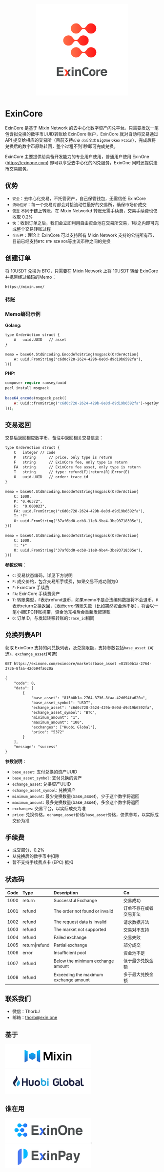 
<p align="center"><img src="./logos/ExinCore.png" width="300"></p>

ExinCore
==========
ExinCore 是基于 Mixin Network 的去中心化数字资产闪兑平台。只需要发送一笔包含拟兑换的数字币UUID转账给 ExinCore 账户，ExinCore 就对自动将交易通过 API 提交给相应的交易所（目前支持`币安` `火币全球` `BigOne` `Okex` `FCoin`），完成后将兑换后的数字币原路转回，整个过程不到1秒即可完成兑换。

ExinCore 主要提供给具备开发能力的专业用户使用，普通用户使用 ExinOne (https://exinone.com) 即可以享受去中心化的闪兑服务，ExinOne 同时还提供法币交易服务。


优势
------
- `安全`：去中心化交易，不托管资产，自己保管钱包，无需信任 ExinCore
- `流动性好`：每一个交易对都会对接流动性最好的交易所，确保市场价成交
- `便宜` 不同于链上转账，在 Mixin Networkd 转账无需手续费，交易手续费也仅收取 0.2%
- `快`：收到订单之后，我们会立即利用自由资金池在交易所交易，1秒之内即可完成整个交易转账过程
- `全币种`：理论上 ExinCore 可以支持所有 Mixin Network 支持的公链所有币，目前已经支持`BTC` `ETH` `BCH` `EOS`等主流币种之间的兑换


创建订单
------

将 10USDT 兑换为 BTC，只需要在 Mixin Network 上将 10USDT 转给 ExinCore 并携带经过编码的Memo：
```
https://mixin.one/
```

### 转账



### Memo编码示例

**Golang:**

```golang
type OrderAction struct {
	A	uuid.UUID	// asset
}

memo = base64.StdEncoding.EncodeToString(msgpack(OrderAction{
	A: uuid.FromString("c6d0c728-2624-429b-8e0d-d9d19b6592fa"),
}))
```

**PHP:**

```PHP
composer require ramsey/uuid
pecl install msgpack

base64_encode(msgpack_pack([
	A: Uuid::fromString("c6d0c728-2624-429b-8e0d-d9d19b6592fa")->getBytes()
]));
```


交易返回
---------

交易后返回相应数字币，备注中返回相关交易信息：

```golang
type OrderAction struct {
	C	integer	// code
	P	string		// price, only type is return
	F	string		// ExinCore fee, only type is return
	FA	string		// ExinCore fee asset, only type is return
	T	string		// type: refund(F)|return(R)|Error(E)
	O	uuid.UUID	// order: trace_id
}

memo = base64.StdEncoding.EncodeToString(msgpack(OrderAction{
	C: 1000,
	P: "0.46372",
	F:	"0.000023",
	FA: uuid.FromString("c6d0c728-2624-429b-8e0d-d9d19b6592fa"),
	T: "F"
	O: uuid.FromString("37af6bd0-ecb8-11e8-9be4-3be93718305e"),
}))

memo = base64.StdEncoding.EncodeToString(msgpack(OrderAction{
	C: 1000,
	T: "F"
	O: uuid.FromString("37af6bd0-ecb8-11e8-9be4-3be93718305e"),
}))
```

**参数说明**：

- `C`: 交易状态编码，详见下方说明
- `P`: 成交价格，包含交易所手续费，如果交易不成功则为0
- `F`: ExinCore 手续费
- `FA`: ExinCore 手续费资产
- `T`: 转账类型，`F`表示refund退币，如果memo不是合法编码数据将不会退币，`R`表示return兑换返回，`E`表示error转账失败（比如突然资金池不足），将会以一笔小额EPC转账携带，资金池充裕后会重新发起转账
- `O`: 订单ID，与发起转移转账的`trace_id`相同

兑换列表API
------------------

获取 ExinCore 支持的闪兑换列表，及兑换限额，支持参数包括`base_asset `(可选)，`exchange_asset`(可选)

```
GET https://exinone.com/exincore/markets?base_asset =815b0b1a-2764-3736-8faa-42d694fa620a

{
	"code": 0,
	"data": [
		{
			"base_asset": "815b0b1a-2764-3736-8faa-42d694fa620a",
			"base_asset_symbol": "USDT",
			"echange_asset": "c6d0c728-2624-429b-8e0d-d9d19b6592fa",
			"echange_asset_symbol": "BTC",
			"minimum_amount": "1",
			"maximum_amount": "100",
			"exchanges": ["Huobi Global"],
			"price": "5372"
		}
	],
	"message": "success"
}
```

**参数说明**：

- `base_asset`: 支付兑换的资产UUID
- `base_asset_symbol`: 支付兑换的资产
- `echange_asset`: 兑换资产UUID
- `echange_asset_symbol`: 兑换资产
- `minimum_amount`: 最少兑换数量(base_asset)，少于这个数字将退回
- `maximum_amount`: 最多兑换数量(base_asset)，多余这个数字将退回
- `exchanges`: 交易平台，以实际成交为准
- `price`: 兑换价格，`echange_asset`价格/`base_asset`价格，仅供参考，以实际成交价为准


手续费
-----------

- 成交部分，0.2%
- 从兑换后的数字币中扣除
- 暂不支持手续费点卡 (EPC) 抵扣


状态码
-------

|Code |Type |Description |Cn |
|:-- |:-- |:-- |:-- |
|1000 |return |Successful Exchange |交易成功 |
|1001 |refund |The order not found or invalid |订单不存在或者交易非法 |
|1002 |refund |The request data is invalid |请求数据非法 |
|1003 |refund |The market not supported |交易对不支持 |
|1004 |refund |Failed exchange |交易失败 |
|1005 |return\|refund |Partial exchange |部分成交 |
|1006 |error |Insufficient pool|资金池不足 |
|1007 |refund |Below the minimum exchange amount |低于最少兑换金额 |
|1008 |refund |Exceeding the maximum exchange amount |多于最大兑换金额 |


联系我们
---------

- 微信：ThorbJ
- 邮箱：thorb@exin.one


基于
--------

<p align="left">
  <a target="_blank" href="https://mixin.one">
  	<img src="./logos/Mixin.png" height="80">
  </a>
  <a target="_blank" href="https://mixin.one">
  	<img src="./logos/Huobi.png" height="80">
  </a>
</p>


谁在用
---------

<p align="left">
  <a target="_blank" href="https://mixin.one">
    <img src="./logos/ExinOne.png" height="80">
  </a>
  &nbsp;
  <a target="_blank" href="https://mixin.one">
    <img src="./logos/ExinPay.png" height="80">
  </a>
</p>